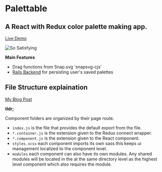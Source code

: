 # Palettable
## A React with Redux color palette making app.

[Live Demo](https://palettable.netlify.com/palates)

![So Satisfying](https://media.giphy.com/media/PH8gHFw2YJPaM/giphy.gif)

**Main Features**
- Drag functions from Snap.svg 'snapsvg-cjs'
- [Rails Backend](https://github.com/joshlacey/final-project-backend) for persisting user's saved palettes

## File Structure explaination

[My Blog Post](https://medium.com/@williamjoshualacey/i-konmarid-an-old-react-app-15186fa76b41)

__tldr;__

Component folders are organized by their page route. 
- `index.js` is the file that provides the default export from the file.
- `*.container.js` is the extension given to the Redux connect wrapper.
- `*.component.js` is the extension given to the React component.
- `styles.scss` each component imports its own sass this keeps ui management localized to the component level.
- `modules` each component can also have its own modules. Any shared modules will be located in the at the same directory level as the highest level component which also requires the module.
